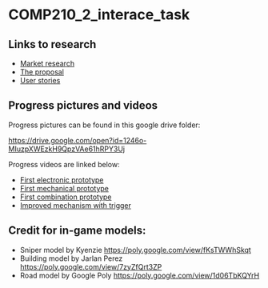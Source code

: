 # COMP210_2_interace_task

## Links to research
* [Market research](https://github.com/Newtoto/COMP210_2_interace_task/blob/master/MarketResearch.md)
* [The proposal](https://github.com/Newtoto/COMP210_2_interace_task/blob/master/VRProposal.md)
* [User stories](https://github.com/Newtoto/COMP210_2_interace_task/blob/master/UserStories.MD)

## Progress pictures and videos
Progress pictures can be found in this google drive folder:

https://drive.google.com/open?id=1246o-MIuzpXWEzkH9QpzVAe61hRPY3Uj

Progress videos are linked below:

* [First electronic prototype](https://www.youtube.com/watch?v=xt4TcBBXAcA)
* [First mechanical prototype](https://www.youtube.com/watch?v=oNCwUiPBJ60)
* [First combination prototype](https://youtu.be/oeCGVCwy2tE)
* [Improved mechanism with trigger](https://youtu.be/PdnhnfiuEVg)

## Credit for in-game models:
* Sniper model by Kyenzie https://poly.google.com/view/fKsTWWhSkqt
* Building model by Jarlan Perez https://poly.google.com/view/7zyZfQrt3ZP
* Road model by Google Poly https://poly.google.com/view/1d06TbKQYrH
